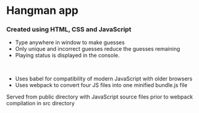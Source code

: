 # Hangman app 

### Created using HTML, CSS and JavaScript

+ Type anywhere in window to make guesses
+ Only unique and incorrect guesses reduce the guesses remaining
+ Playing status is displayed in the console.
</br>

+ Uses babel for compatibility of modern JavaScript with older browsers
+ Uses webpack to convert four JS files into one minified bundle.js file

<p>Served from public directory with JavaScript source files prior to webpack compilation in src directory</P>